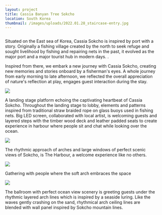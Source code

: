 ```yaml
---
layout: project
title: Cassia Banyan Tree Sokcho
location: South Korea
thumbnail: /images/uploads/2022.01.28_staircase-entry.jpg
---
```



![]()

Situated on the East sea of Korea, Cassia Sokcho is inspired by port with a story. Originally a fishing village created by the north to seek refuge and sought livelihood by fishing and repairing nets in the past, it evolved as the major port and a major tourist hub in modern days. . 

Inspired from there, we embark a new journey with Cassia Sokcho, creating new memories and stories onboard by a fisherman's eyes. A whole journey from early morning to late afternoon, we reflected the overall appreciation of nature's reflection at play, engages guest interaction during the stay. 

![](/images/uploads/2022.01.28_staircase-entry.jpg)

 A landing stage platform echoing the captivating heartbeat of Cassia Sokcho. Throughout the landing stage to lobby, elements and patterns inspired from traditional straw braided rope on glass buoys used in fishing nets. Big LED screen, collaborated with local artist, is welcoming guests and layered steps with the timber wood deck and leather padded seats to create experience in harbour where people sit and chat while looking over the ocean.

![](/images/uploads/2022.01.28_lobby-updated.png)

The rhythmic approach of arches and large windows of perfect scenic views of Sokcho, is The Harbour, a welcome experience like no others.

![](/images/uploads/2022.01.20_banquet-hall_3.jpg)

Gathering with people where the soft arch embraces the space

![](/images/uploads/2020.01.20_ballroom_.png)

The ballroom with perfect ocean view scenery is greeting guests under the rhythmic layered arch lines which is inspired by a seaside luring. Like the waves gently crashing on the sand, rhythmical arch ceiling lines are blended with wall panel inspired by Sokcho mountain lines.